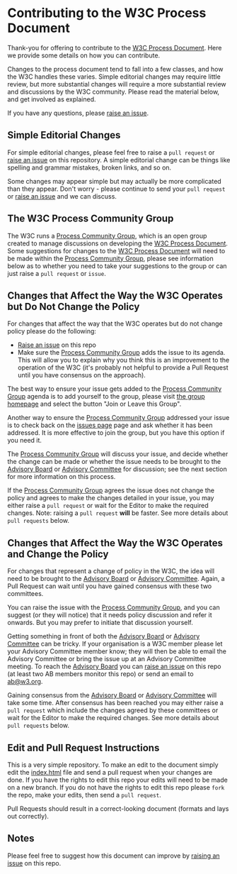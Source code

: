 # Contributing to the W3C Process Document
Thank-you for offering to contribute to the [W3C Process Document](https://www.w3.org/2017/Process-20170301/). Here we provide some details on how you can contribute. 

Changes to the process document tend to fall into a few classes, and how the W3C handles these varies. Simple editorial changes may require little review, but more substantial changes will require a more substantial review and discussions by the W3C community. Please read the material below, and get involved as explained. 

If you have any questions, please [raise an issue](/../../issues).

## Simple Editorial Changes
For simple editorial changes, please feel free to raise a `pull request` or [raise an issue](/../../issues) on this repository. A simple editorial change can be things like spelling and grammar mistakes, broken links, and so on.

Some changes may appear simple but may actually be more complicated than they appear. Don't worry - please continue to send your `pull request` or [raise an issue](/../../issues) and we can discuss. 

## The W3C Process Community Group
The W3C runs a [Process Community Group](https://www.w3.org/community/w3process/), which is an open group created to manage discussions on developing the [W3C Process Document](https://www.w3.org/Consortium/Process/). Some suggestions for changes to the [W3C Process Document](https://www.w3.org/Consortium/Process/) will need to be made within the [Process Community Group](https://www.w3.org/community/w3process/), please see information below as to whether you need to take your suggestions to the group or can just raise a `pull request` or `issue`.

## Changes that Affect the Way the W3C Operates but Do Not Change the Policy
For changes that affect the way that the W3C operates but do not change policy please do the following:

* [Raise an issue](/../../issues) on this repo
* Make sure the [Process Community Group](https://www.w3.org/community/w3process/) adds the issue to its agenda. This will allow you to explain why you think this is an improvement to the operation of the W3C (it's probably not helpful to provide a Pull Request until you have consensus on the approach).

The best way to ensure your issue gets added to the [Process Community Group](https://www.w3.org/community/w3process/) agenda is to add yourself to the group, please visit [the group homepage](https://www.w3.org/community/w3process/) and select the button "Join or Leave this Group".

Another way to ensure the [Process Community Group](https://www.w3.org/community/w3process/) addressed your issue is to check back on the [issues page](/../../issues) page and ask whether it has been addressed. It is more effective to join the group, but you have this option if you need it. 

The [Process Community Group](https://www.w3.org/community/w3process/) will discuss your issue, and decide whether the change can be made or whether the issue needs to be brought to the [Advisory Board](https://www.w3.org/2002/ab/) or [Advisory Committee](https://www.w3.org/participate/meetings) for discussion; see the next section for more information on this process.

If the [Process Community Group](https://www.w3.org/community/w3process/) agrees the issue does not change the policy and agrees to make the changes detailed in your issue, you may either raise a `pull request` or wait for the Editor to make the required changes. Note: raising a `pull request` **will** be faster. See more details about `pull requests` below.

## Changes that Affect the Way the W3C Operates and Change the Policy
For changes that represent a change of policy in the W3C, the idea will need to be brought to the [Advisory Board](https://www.w3.org/2002/ab/) or [Advisory Committee](https://www.w3.org/participate/meetings). Again, a Pull Request can wait until you have gained consensus with these two committees.

You can raise the issue with the [Process Community Group](https://www.w3.org/community/w3process/), and you can suggest (or they will notice) that it needs policy discussion and refer it onwards. But you may prefer to initiate that discussion yourself.

Getting something in front of both the [Advisory Board](https://www.w3.org/2002/ab/) or [Advisory Committee](https://www.w3.org/participate/meetings) can be tricky. If your organisation is a W3C member please let your Advisory Committee member know; they will then be able to email the Advisory Committee or bring the issue up at an Advisory Committee meeting. To reach the [Advisory Board](https://www.w3.org/2002/ab/) you can [raise an issue](/../../issues) on this repo (at least two AB members monitor this repo) or send an email to ab@w3.org.

Gaining consensus from the [Advisory Board](https://www.w3.org/2002/ab/) or [Advisory Committee](https://www.w3.org/participate/meetings) will take some time. After consensus has been reached you may either raise a `pull request` which include the changes agreed by these committees or wait for the Editor to make the required changes. See more details about `pull requests` below.

## Edit and Pull Request Instructions
This is a very simple repository. To make an edit to the document simply edit the [index.html](index.html) file and send a pull request when your changes are done. If you have the rights to edit this repo your edits will need to be made on a new branch. If you do not have the rights to edit this repo please `fork` the repo, make your edits, then send a `pull request`.

Pull Requests should result in a correct-looking document (formats and lays out correctly).

## Notes
Please feel free to suggest how this document can improve by [raising an issue](/../../issues) on this repo.



